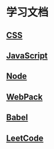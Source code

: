 # 学习文档

## [CSS](./docs/css.md)

## [JavaScript](./docs/JavaScript.md)

## [Node](./docs/node.md)

## [WebPack](./docs/Webpack.md)

## [Babel](./docs/Babel.md)

## [LeetCode](./doc/leetCode/readme.md)

